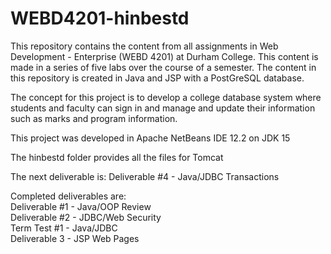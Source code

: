 # WEBD4201-hinbestd
This repository contains the content from all assignments in Web Development - Enterprise (WEBD 4201) at Durham College. This content is made in a series of five labs over the course of a semester. The content in this repository is created in Java and JSP with a PostGreSQL database.

The concept for this project is to develop a college database system where students and faculty can sign in and manage and update their information such as marks and program information.

This project was developed in Apache NetBeans IDE 12.2 on JDK 15

The hinbestd folder provides all the files for Tomcat

The next deliverable is: Deliverable #4 - Java/JDBC Transactions

Completed deliverables are: <br>
Deliverable #1 - Java/OOP Review <br>
Deliverable #2 - JDBC/Web Security<br>
Term Test #1 - Java/JDBC<br>
Deliverable 3 - JSP Web Pages

